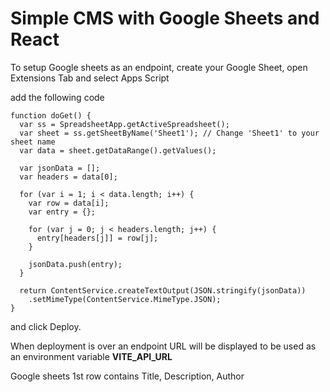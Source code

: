 # Simple CMS with Google Sheets and React

To setup Google sheets as an endpoint, create your Google Sheet, open Extensions Tab and select Apps Script

add the following code

```
function doGet() {
  var ss = SpreadsheetApp.getActiveSpreadsheet();
  var sheet = ss.getSheetByName('Sheet1'); // Change 'Sheet1' to your sheet name
  var data = sheet.getDataRange().getValues();

  var jsonData = [];
  var headers = data[0];

  for (var i = 1; i < data.length; i++) {
    var row = data[i];
    var entry = {};

    for (var j = 0; j < headers.length; j++) {
      entry[headers[j]] = row[j];
    }

    jsonData.push(entry);
  }

  return ContentService.createTextOutput(JSON.stringify(jsonData))
    .setMimeType(ContentService.MimeType.JSON);
}
```

and click Deploy.

When deployment is over an endpoint URL will be displayed to be used as an environment variable **VITE_API_URL**

Google sheets 1st row contains Title, Description, Author
